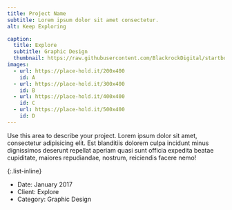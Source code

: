```yaml
---
title: Project Name
subtitle: Lorem ipsum dolor sit amet consectetur.
alt: Keep Exploring

caption:
  title: Explore
  subtitle: Graphic Design
  thumbnail: https://raw.githubusercontent.com/BlackrockDigital/startbootstrap-agency/master/src/assets/img/portfolio/02-thumbnail.jpg
images:
  - url: https://place-hold.it/200x400
    id: A
  - url: https://place-hold.it/300x400
    id: B
  - url: https://place-hold.it/400x400
    id: C
  - url: https://place-hold.it/500x400
    id: D
---
```

Use this area to describe your project. Lorem ipsum dolor sit amet, consectetur adipisicing elit. Est blanditiis dolorem culpa incidunt minus dignissimos deserunt repellat aperiam quasi sunt officia expedita beatae cupiditate, maiores repudiandae, nostrum, reiciendis facere nemo!

{:.list-inline}
- Date: January 2017
- Client: Explore
- Category: Graphic Design

